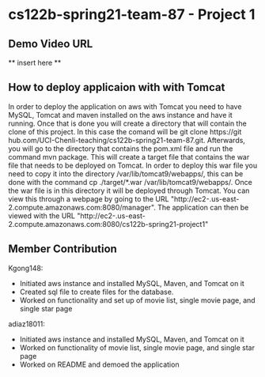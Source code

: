 ﻿# cs122b-spring21-team-87 - Project 1
 
 ## Demo Video URL
 
 ** insert here **
 
 ## How to deploy applicaion with with Tomcat
 In order to deploy the application on aws with Tomcat you need to have MySQL, Tomcat and maven installed on the aws instance and have it running. 
 Once that is done you will create a directory that will contain the clone of this project. In this case the comand will be git clone https://git
 hub.com/UCI-Chenli-teaching/cs122b-spring21-team-87.git. Afterwards, you will go to the directory that contains the pom.xml file and run the command mvn package. This will create a target file that contains the war file that needs to be deployed on Tomcat. In order to deploy this war file you need to copy it into the directory /var/lib/tomcat9/webapps/, this can be done with the command cp ./target/*.war /var/lib/tomcat9/webapps/. Once the war file is in this directory it will be deployed through Tomcat. You can view this through a webpage by going to the URL "http://ec2-<ip address>.us-east-2.compute.amazonaws.com:8080/manager". The application can then be viewed with the URL 
  "http://ec2-<ip address>.us-east-2.compute.amazonaws.com:8080/cs122b-spring21-project1"

 ## Member Contribution

Kgong148: 
 - Initiated aws instance and installed MySQL, Maven, and Tomcat on it
 - Created sql file to create files for the database. 
 - Worked on functionality and set up of movie list, single movie page, and single star page

adiaz18011:
- Initiated aws instance and installed MySQL, Maven, and Tomcat on it
- Worked on functionality of movie list, single movie page, and single star page
- Worked on README and demoed the application
